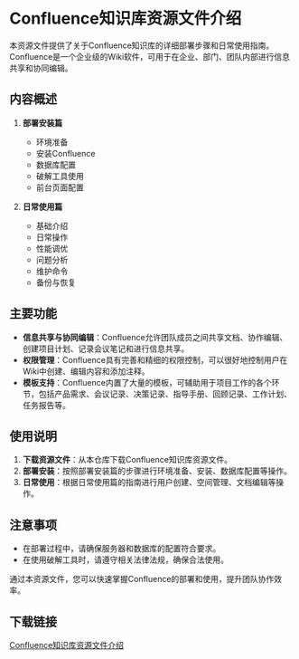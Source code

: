 # Confluence知识库资源文件介绍

本资源文件提供了关于Confluence知识库的详细部署步骤和日常使用指南。Confluence是一个企业级的Wiki软件，可用于在企业、部门、团队内部进行信息共享和协同编辑。

## 内容概述

1. **部署安装篇**
   - 环境准备
   - 安装Confluence
   - 数据库配置
   - 破解工具使用
   - 前台页面配置

2. **日常使用篇**
   - 基础介绍
   - 日常操作
   - 性能调优
   - 问题分析
   - 维护命令
   - 备份与恢复

## 主要功能

- **信息共享与协同编辑**：Confluence允许团队成员之间共享文档、协作编辑、创建项目计划、记录会议笔记和进行信息共享。
- **权限管理**：Confluence具有完善和精细的权限控制，可以很好地控制用户在Wiki中创建、编辑内容和添加注释。
- **模板支持**：Confluence内置了大量的模板，可辅助用于项目工作的各个环节，包括产品需求、会议记录、决策记录、指导手册、回顾记录、工作计划、任务报告等。

## 使用说明

1. **下载资源文件**：从本仓库下载Confluence知识库资源文件。
2. **部署安装**：按照部署安装篇的步骤进行环境准备、安装、数据库配置等操作。
3. **日常使用**：根据日常使用篇的指南进行用户创建、空间管理、文档编辑等操作。

## 注意事项

- 在部署过程中，请确保服务器和数据库的配置符合要求。
- 在使用破解工具时，请遵守相关法律法规，确保合法使用。

通过本资源文件，您可以快速掌握Confluence的部署和使用，提升团队协作效率。

## 下载链接

[Confluence知识库资源文件介绍](https://pan.quark.cn/s/52f4621d8a1e)